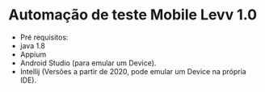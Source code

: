 # Automação de teste Mobile Levv 1.0
* Pré requisitos:
* java 1.8
* Appium
* Android Studio (para emular um Device).
* Intellij (Versões a partir de 2020, pode emular um Device na própria IDE).
